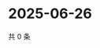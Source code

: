 # 2025-06-26

共 0 条

<!-- BEGIN ZHIHUVIDEO -->
<!-- 最后更新时间 Thu Jun 26 2025 12:21:31 GMT+0800 (China Standard Time) -->

<!-- END ZHIHUVIDEO -->
